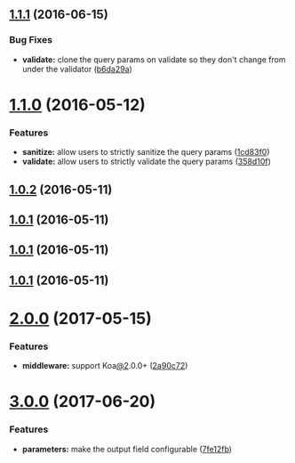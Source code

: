 <a name="1.1.1"></a>
## [1.1.1](https://github.com/danwkennedy/koa-query-inspector/compare/1.1.0...v1.1.1) (2016-06-15)


### Bug Fixes

* **validate:** clone the query params on validate so they don't change from under the validator ([b6da29a](https://github.com/danwkennedy/koa-query-inspector/commit/b6da29a))



<a name="1.1.0"></a>
# [1.1.0](https://github.com/danwkennedy/koa-query-inspector/compare/1.0.2...v1.1.0) (2016-05-12)


### Features

* **sanitize:** allow users to strictly sanitize the query params ([1cd83f0](https://github.com/danwkennedy/koa-query-inspector/commit/1cd83f0))
* **validate:** allow users to strictly validate the query params ([358d10f](https://github.com/danwkennedy/koa-query-inspector/commit/358d10f))



<a name="1.0.2"></a>
## [1.0.2](https://github.com/danwkennedy/koa-query-inspector/compare/1.0.1...v1.0.2) (2016-05-11)




<a name="1.0.1"></a>
## [1.0.1](https://github.com/danwkennedy/koa-query-inspector/compare/1.0.1...v1.0.1) (2016-05-11)




<a name="1.0.1"></a>
## [1.0.1](https://github.com/danwkennedy/koa-query-inspector/compare/1.0.1...v1.0.1) (2016-05-11)




<a name="1.0.1"></a>
## [1.0.1](https://github.com/danwkennedy/koa-query-inspector/compare/1.0.1...v1.0.1) (2016-05-11)




<a name="2.0.0"></a>
# [2.0.0](https://github.com/danwkennedy/koa-query-inspector/compare/1.1.1...v2.0.0) (2017-05-15)


### Features

* **middleware:** support Koa[@2](https://github.com/2).0.0+ ([2a90c72](https://github.com/danwkennedy/koa-query-inspector/commit/2a90c72))



<a name="3.0.0"></a>
# [3.0.0](https://github.com/danwkennedy/koa-query-inspector/compare/2.0.0...v3.0.0) (2017-06-20)


### Features

* **parameters:** make the output field configurable ([7fe12fb](https://github.com/danwkennedy/koa-query-inspector/commit/7fe12fb))



